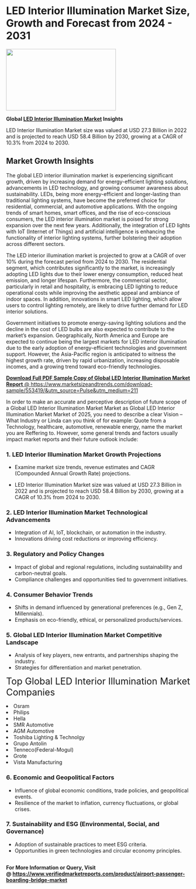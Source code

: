 <H1>LED Interior Illumination Market Size, Growth and Forecast from 2024 - 2031</H1><img class="aligncenter size-medium wp-image-584254" src="https://thirdeyenews.in/wp-content/uploads/2024/09/Global-Market-Research-300x168.jpeg" alt="" width="300" height="168" /><p><strong>Global&nbsp;<a href="https://www.marketsizeandtrends.com/download-sample/553419/&amp;utm_source=Pulse&amp;utm_medium=211">LED Interior Illumination Market</a> Insights</strong></p><p>LED Interior Illumination Market size was valued at USD 27.3 Billion in 2022 and is projected to reach USD 58.4 Billion by 2030, growing at a CAGR of 10.3% from 2024 to 2030.</p><p><h2>Market Growth Insights</h2> <p>The global LED interior illumination market is experiencing significant growth, driven by increasing demand for energy-efficient lighting solutions, advancements in LED technology, and growing consumer awareness about sustainability. LEDs, being more energy-efficient and longer-lasting than traditional lighting systems, have become the preferred choice for residential, commercial, and automotive applications. With the ongoing trends of smart homes, smart offices, and the rise of eco-conscious consumers, the LED interior illumination market is poised for strong expansion over the next few years. Additionally, the integration of LED lights with IoT (Internet of Things) and artificial intelligence is enhancing the functionality of interior lighting systems, further bolstering their adoption across different sectors.</p> <p><a href="#"></a></p> <p>The LED interior illumination market is projected to grow at a CAGR of over 10% during the forecast period from 2024 to 2030. The residential segment, which contributes significantly to the market, is increasingly adopting LED lights due to their lower energy consumption, reduced heat emission, and longer lifespan. Furthermore, the commercial sector, particularly in retail and hospitality, is embracing LED lighting to reduce operational costs while improving the aesthetic appeal and ambiance of indoor spaces. In addition, innovations in smart LED lighting, which allow users to control lighting remotely, are likely to drive further demand for LED interior solutions.</p> <p>Government initiatives to promote energy-saving lighting solutions and the decline in the cost of LED bulbs are also expected to contribute to the market’s expansion. Geographically, North America and Europe are expected to continue being the largest markets for LED interior illumination due to the early adoption of energy-efficient technologies and government support. However, the Asia-Pacific region is anticipated to witness the highest growth rate, driven by rapid urbanization, increasing disposable incomes, and a growing trend toward eco-friendly technologies.</p> <p><a href="#"></p><p><span class=""><strong>Download Full PDF Sample Copy of Global LED Interior Illumination Market Report</strong> @ <a href="https://www.marketsizeandtrends.com/download-sample/553419/&amp;utm_source=Pulse&amp;utm_medium=211" target="_blank">https://www.marketsizeandtrends.com/download-sample/553419/&amp;utm_source=Pulse&amp;utm_medium=211</a></span></p><p>In order to make an accurate and perceptive description of future scope of a Global&nbsp;LED Interior Illumination Market Market as Global&nbsp;LED Interior Illumination Market Market of 2025, you need to describe a clear Vision &ndash; What Industry or Linda can you think of for example: Quote from a Technology, healthcare, automotive, renewable energy, name the market you are Reffering to. However, some general trends and factors usually impact market reports and their future outlook include:</p><h3>1.&nbsp;<strong>LED Interior Illumination Market Growth Projections</strong></h3><ul><li>Examine market size trends, revenue estimates and CAGR (Compounded Annual Growth Rate) projections.</li><li><p>LED Interior Illumination Market size was valued at USD 27.3 Billion in 2022 and is projected to reach USD 58.4 Billion by 2030, growing at a CAGR of 10.3% from 2024 to 2030.</p></li></ul><h3>2.&nbsp;<strong>LED Interior Illumination Market Technological Advancements</strong></h3><ul><li>Integration of AI, IoT, blockchain, or automation in the industry.</li><li>Innovations driving cost reductions or improving efficiency.</li></ul><h3>3.&nbsp;<strong>Regulatory and Policy Changes</strong></h3><ul><li>Impact of global and regional regulations, including sustainability and carbon-neutral goals.</li><li>Compliance challenges and opportunities tied to government initiatives.</li></ul><h3>4.&nbsp;<strong>Consumer Behavior Trends</strong></h3><ul><li>Shifts in demand influenced by generational preferences (e.g., Gen Z, Millennials).</li><li>Emphasis on eco-friendly, ethical, or personalized products/services.</li></ul><h3>5.&nbsp;<strong>Global LED Interior Illumination Market Competitive Landscape</strong></h3><ul><li>Analysis of key players, new entrants, and partnerships shaping the industry.</li><li>Strategies for differentiation and market penetration.</li></ul><p data-pm-slice="1 1 []"><span style="color: inherit; font-family: inherit; font-size: 25px;">Top Global LED Interior Illumination Market Companies</span></p><div class="" data-test-id=""><p><li>Osram</li><li> Philips</li><li> Hella</li><li> SMR Automotive</li><li> AGM Automotive</li><li> Toshiba Lighting & Technolgy</li><li> Grupo Antolin</li><li> Tenneco(Federal-Mogul)</li><li> Grote</li><li> Vista Manufacturing</li></p></div><h3>6.&nbsp;<strong>Economic and Geopolitical Factors</strong></h3><ul><li>Influence of global economic conditions, trade policies, and geopolitical events.</li><li>Resilience of the market to inflation, currency fluctuations, or global crises.</li></ul><h3>7.&nbsp;<strong>Sustainability and ESG (Environmental, Social, and Governance)</strong></h3><ul><li>Adoption of sustainable practices to meet ESG criteria.</li><li>Opportunities in green technologies and circular economy principles.</li></ul><h2><strong style="font-size: 14px;">For More Information or Query, Visit @&nbsp;</strong><a style="background-color: #ffffff; font-size: 14px;" href="https://www.marketsizeandtrends.com/report/led-interior-illumination-market/" target="_blank">https://www.verifiedmarketreports.com/product/airport-passenger-boarding-bridge-market</a></h2>
